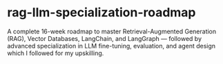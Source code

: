 # rag-llm-specialization-roadmap
A complete 16-week roadmap to master Retrieval-Augmented Generation (RAG), Vector Databases, LangChain, and LangGraph — followed by advanced specialization in LLM fine-tuning, evaluation, and agent design which I followed for my upskilling.

